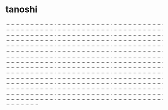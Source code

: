 # tanoshi
..............................................................................................................................................................................................................................................................................................................................................................................................................................................................................................................................................................................................................................................................................................................................................................................................................................................................................................................................................................................................................................................................................................................................................................................................................................................................................................................................................................................................................................................................................................................................................................................................................................................................................................................................................................................................................................................................................................................................................................